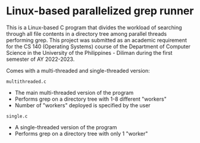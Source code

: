 # Linux-based parallelized grep runner
This is a Linux-based C program that divides the workload of searching through all file contents in a directory tree among parallel threads performing grep. This project was submitted as an academic requirement for the CS 140 (Operating Systems) course of the Department of Computer Science in the University of the Philippines - Diliman during the first semester of AY 2022-2023.

Comes with a multi-threaded and single-threaded version:
 
 <code>multithreaded.c</code>
 - The main multi-threaded version of the program
 - Performs grep on a directory tree with 1-8 different "workers"
 - Number of "workers" deployed is specified by the user
 
 <code>single.c</code>
 - A single-threaded version of the program
 - Performs grep on a directory tree with only 1 "worker"
